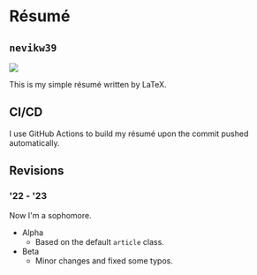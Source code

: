 # Résumé
## `nevikw39`

![](https://github.com/nevikw39/Resume/actions/workflows/main.yml/badge.svg)

This is my simple résumé written by LaTeX.

## CI/CD

I use GitHub Actions to build my résumé upon the commit pushed automatically.

## Revisions

### '22 - '23

Now I'm a sophomore.

- Alpha
  - Based on the default `article` class.
- Beta
  - Minor changes and fixed some typos.
